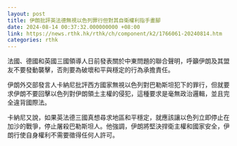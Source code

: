 ```yaml
---
layout: post
title: 伊朗批評英法德無視以色列罪行但對其自衛權利指手畫腳
date: 2024-08-14 00:37:32.000000000 +08:00
link: https://news.rthk.hk/rthk/ch/component/k2/1766061-20240814.htm
categories: rthk
---
```


法國、德國和英國三國領導人日前發表關於中東問題的聯合聲明，呼籲伊朗及其盟友不要發動襲擊，否則要為破壞和平與穩定的行為承擔責任。

伊朗外交部發言人卡納尼批評西方國家無視以色列對巴勒斯坦犯下的罪行，但就要求伊朗不要回擊以色列對伊朗領土主權的侵犯，這種要求是毫無政治邏輯，並且完全違背國際法。

卡納尼又說，如果英法德三國真想尋求地區和平穩定，就應該讓以色列立即停止在加沙的戰爭，停止屠殺巴勒斯坦人。他強調，伊朗將堅決捍衛主權和國家安全，伊朗行使自身權利不需要徵得任何人許可。

